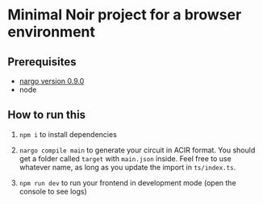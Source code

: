 # Minimal Noir project for a browser environment

## Prerequisites

- [nargo version 0.9.0](https://noir-lang.org/getting_started/nargo_installation#option-1-noirup)
- node

## How to run this

1. `npm i` to install dependencies

2. `nargo compile main` to generate your circuit in ACIR format. You should get a folder called `target` with `main.json` inside. Feel free to use whatever name, as long as you update the import in `ts/index.ts`.

3. `npm run dev` to run your frontend in development mode (open the console to see logs)
